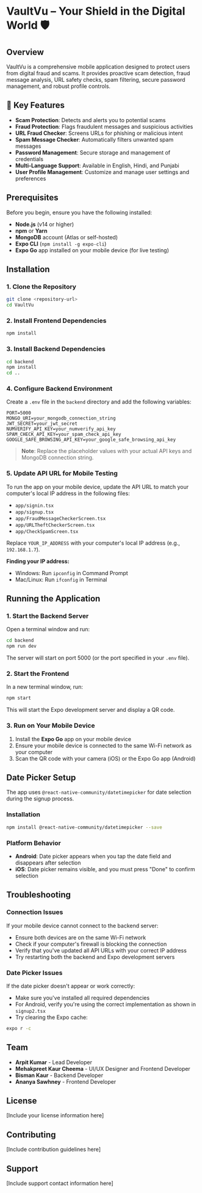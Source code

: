 # VaultVu – Your Shield in the Digital World 🛡️

## Overview

VaultVu is a comprehensive mobile application designed to protect users from digital fraud and scams. It provides proactive scam detection, fraud message analysis, URL safety checks, spam filtering, secure password management, and robust profile controls.

## 🚀 Key Features

- **Scam Protection**: Detects and alerts you to potential scams
- **Fraud Protection**: Flags fraudulent messages and suspicious activities
- **URL Fraud Checker**: Screens URLs for phishing or malicious intent
- **Spam Message Checker**: Automatically filters unwanted spam messages
- **Password Management**: Secure storage and management of credentials
- **Multi-Language Support**: Available in English, Hindi, and Punjabi
- **User Profile Management**: Customize and manage user settings and preferences

## Prerequisites

Before you begin, ensure you have the following installed:

- **Node.js** (v14 or higher)
- **npm** or **Yarn**
- **MongoDB** account (Atlas or self-hosted)
- **Expo CLI** (`npm install -g expo-cli`)
- **Expo Go** app installed on your mobile device (for live testing)

## Installation

### 1. Clone the Repository

```bash
git clone <repository-url>
cd VaultVu
```

### 2. Install Frontend Dependencies

```bash
npm install
```

### 3. Install Backend Dependencies

```bash
cd backend
npm install
cd ..
```

### 4. Configure Backend Environment

Create a `.env` file in the `backend` directory and add the following variables:

```env
PORT=5000
MONGO_URI=your_mongodb_connection_string
JWT_SECRET=your_jwt_secret
NUMVERIFY_API_KEY=your_numverify_api_key
SPAM_CHECK_API_KEY=your_spam_check_api_key
GOOGLE_SAFE_BROWSING_API_KEY=your_google_safe_browsing_api_key
```

> **Note**: Replace the placeholder values with your actual API keys and MongoDB connection string.

### 5. Update API URL for Mobile Testing

To run the app on your mobile device, update the API URL to match your computer's local IP address in the following files:

- `app/signin.tsx`
- `app/signup.tsx`
- `app/FraudMessageCheckerScreen.tsx`
- `app/URLTheftCheckerScreen.tsx`
- `app/CheckSpamScreen.tsx`

Replace `YOUR_IP_ADDRESS` with your computer's local IP address (e.g., `192.168.1.7`).

**Finding your IP address:**
- Windows: Run `ipconfig` in Command Prompt
- Mac/Linux: Run `ifconfig` in Terminal

## Running the Application

### 1. Start the Backend Server

Open a terminal window and run:

```bash
cd backend
npm run dev
```

The server will start on port 5000 (or the port specified in your `.env` file).

### 2. Start the Frontend

In a new terminal window, run:

```bash
npm start
```

This will start the Expo development server and display a QR code.

### 3. Run on Your Mobile Device

1. Install the **Expo Go** app on your mobile device
2. Ensure your mobile device is connected to the same Wi-Fi network as your computer
3. Scan the QR code with your camera (iOS) or the Expo Go app (Android)

## Date Picker Setup

The app uses `@react-native-community/datetimepicker` for date selection during the signup process.

### Installation

```bash
npm install @react-native-community/datetimepicker --save
```

### Platform Behavior

- **Android**: Date picker appears when you tap the date field and disappears after selection
- **iOS**: Date picker remains visible, and you must press "Done" to confirm selection

## Troubleshooting

### Connection Issues

If your mobile device cannot connect to the backend server:

- Ensure both devices are on the same Wi-Fi network
- Check if your computer's firewall is blocking the connection
- Verify that you've updated all API URLs with your correct IP address
- Try restarting both the backend and Expo development servers

### Date Picker Issues

If the date picker doesn't appear or work correctly:

- Make sure you've installed all required dependencies
- For Android, verify you're using the correct implementation as shown in `signup2.tsx`
- Try clearing the Expo cache:

```bash
expo r -c
```

## Team

- **Arpit Kumar** - Lead Developer
- **Mehakpreet Kaur Cheema** - UI/UX Designer and Frontend Developer
- **Bisman Kaur** - Backend Developer
- **Ananya Sawhney** - Frontend Developer

## License

[Include your license information here]

## Contributing

[Include contribution guidelines here]

## Support

[Include support contact information here]